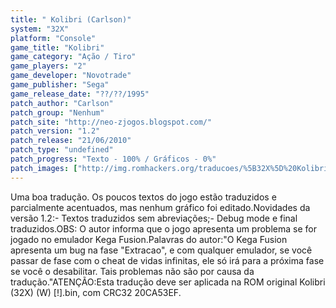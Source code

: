 ```yaml
---
title: " Kolibri (Carlson)"
system: "32X"
platform: "Console"
game_title: "Kolibri"
game_category: "Ação / Tiro"
game_players: "2"
game_developer: "Novotrade"
game_publisher: "Sega"
game_release_date: "??/??/1995"
patch_author: "Carlson"
patch_group: "Nenhum"
patch_site: "http://neo-zjogos.blogspot.com/"
patch_version: "1.2"
patch_release: "21/06/2010"
patch_type: "undefined"
patch_progress: "Texto - 100% / Gráficos - 0%"
patch_images: ["http://img.romhackers.org/traducoes/%5B32X%5D%20Kolibri%20-%20Carlson%20-%201.png","http://img.romhackers.org/traducoes/%5B32X%5D%20Kolibri%20-%20Carlson%20-%202.jpg","http://img.romhackers.org/traducoes/%5B32X%5D%20Kolibri%20-%20Carlson%20-%203.png"]
---
```

Uma boa tradução. Os poucos textos do jogo estão traduzidos e parcialmente acentuados, mas nenhum gráfico foi editado.Novidades da versão 1.2:- Textos traduzidos sem abreviações;- Debug mode e final traduzidos.OBS: O autor informa que o jogo apresenta um problema se for jogado no emulador Kega Fusion.Palavras do autor:"O Kega Fusion apresenta um bug na fase "Extracao", e com qualquer emulador, se você passar de fase com o cheat de vidas infinitas, ele só irá para a próxima fase se você o desabilitar. Tais problemas não são por causa da tradução."ATENÇÃO:Esta tradução deve ser aplicada na ROM original Kolibri (32X) (W) [!].bin, com CRC32 20CA53EF.
